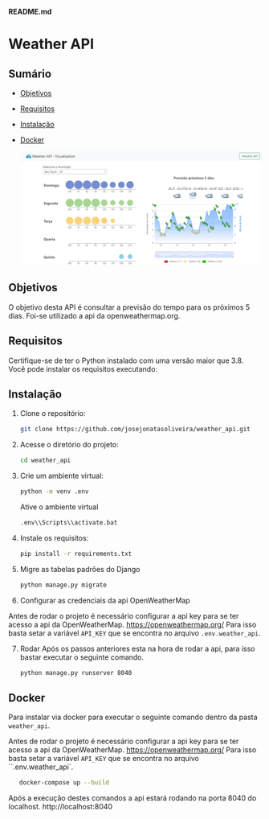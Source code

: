 **README.md**

# Weather API

## Sumário

- [Objetivos](#objetivos)
- [Requisitos](#requisitos)
- [Instalação](#instalação)
- [Docker](#docker)

  ![Home Screen](https://github.com/josejonatasoliveira/weather_api/blob/master/images/home.png)


## Objetivos
O objetivo desta API é consultar a previsão do tempo para os próximos 5 dias. Foi-se utilizado a api da openweathermap.org. 

## Requisitos

Certifique-se de ter o Python instalado com uma versão maior que 3.8. Você pode instalar os requisitos executando:

## Instalação

1. Clone o repositório:

   ```bash
   git clone https://github.com/josejonatasoliveira/weather_api.git
   ```

2. Acesse o diretório do projeto:

   ```bash
   cd weather_api
   ```
3. Crie um ambiente virtual:
    ```bash
   python -m venv .env
   ```

    Ative o ambiente virtual

   ```bash
   .env\\Scripts\\activate.bat
   ```

4. Instale os requisitos:

   ```bash
   pip install -r requirements.txt
   ```

5. Migre as tabelas padrões do Django

   ```bash
   python manage.py migrate
   ```
6. Configurar as credenciais da api OpenWeatherMap

Antes de rodar o projeto é necessário configurar a api key para se ter acesso a api da OpenWeatherMap.
https://openweathermap.org/ 
Para isso basta setar a variável `API_KEY` que se encontra no arquivo `.env.weather_api`.

7. Rodar
Após os passos anteriores esta na hora de rodar a api, para isso bastar executar o seguinte comando.
    ```bash
   python manage.py runserver 8040
   ```



##  Docker
Para instalar via docker para executar o seguinte comando dentro da pasta `weather_api`.

Antes de rodar o projeto é necessário configurar a api key para se ter acesso a api da OpenWeatherMap.
https://openweathermap.org/ 
Para isso basta setar a variável `API_KEY` que se encontra no arquivo ``.env.weather_api`.

```bash
   docker-compose up --build
```

Após a execução destes comandos a api estará rodando na porta 8040 do localhost.
http://localhost:8040